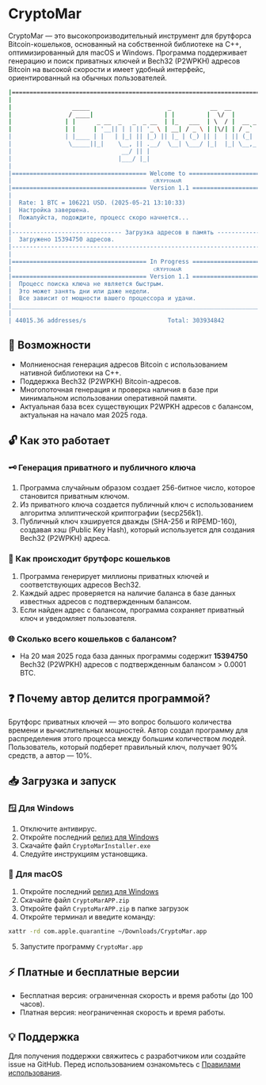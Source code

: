 # CryptoMar

CryptoMar — это высокопроизводительный инструмент для брутфорса Bitcoin-кошельков, основанный на собственной библиотеке на C++, оптимизированный для macOS и Windows. Программа поддерживает генерацию и поиск приватных ключей и Bech32 (P2WPKH) адресов Bitcoin на высокой скорости и имеет удобный интерфейс, ориентированный на обычных пользователей.

```bash
|=========================================================================================|
|                                                                                         |
|                 _____                      _           __  __                           |
|                / ____|                    | |         |  \/  |                          |
|               | |      _ __  _   _  _ __  | |_   ___  | \  / |  __ _  _ __              |
|               | |     | '__|| | | || '_ \ | __| / _ \ | |\/| | / _` || '__|             | 
|               | |____ | |   | |_| || |_) || |_ | (_) || |  | || (_| || |                |
|                \_____||_|    \__, || .__/  \__| \___/ |_|  |_| \__,_||_|                |
|                               __/ || |                                                  |
|                              |___/ |_|                                                  |
|                                                                                         |
|====================================== Welcome to =======================================|
|                                        ᴄʀʏᴘᴛᴏᴍᴀʀ                                        |
|====================================== Version 1.1 ======================================|
|                                                                                         |
|  Rate: 1 BTC = 106221 USD. (2025-05-21 13:10:33)                                        |
|  Настройка завершена.                                                                   |
|  Пожалуйста, подождите, процесс скоро начнется...                                       |
|                                                                                         |
|------------------------------- Загрузка адресов в память -------------------------------|
|  Загружено 15394750 адресов.                                                            |
|-----------------------------------------------------------------------------------------|
|                                                                                         |
|====================================== In Progress ======================================|
|                                        ᴄʀʏᴘᴛᴏᴍᴀʀ                                        |
|====================================== Version 1.1 ======================================|
|  Процесс поиска ключа не является быстрым.                                              |
|  Это может занять дни или даже недели.                                                  |
|  Все зависит от мощности вашего процессора и удачи.                                     |
|_________________________________________________________________________________________|
|                                                                                         |
| 44015.36 addresses/s                       Total: 303934842                             |
```

## 🚀 Возможности

* Молниеносная генерация адресов Bitcoin с использованием нативной библиотеки на C++.
* Поддержка Bech32 (P2WPKH) Bitcoin-адресов.
* Многопоточная генерация и проверка наличия в базе при минимальном использовании оперативной памяти.
* Актуальная база всех существующих P2WPKH адресов с балансом, актуальная на начало мая 2025 года.


## 🔓 Как это работает

### 🗝️ Генерация приватного и публичного ключа

1. Программа случайным образом создает 256-битное число, которое становится приватным ключом.
2. Из приватного ключа создается публичный ключ с использованием алгоритма эллиптической криптографии (secp256k1).
3. Публичный ключ хэшируется дважды (SHA-256 и RIPEMD-160), создавая хэш (Public Key Hash), который используется для создания Bech32 (P2WPKH) адреса.

### 🚀 Как происходит брутфорс кошельков

1. Программа генерирует миллионы приватных ключей и соответствующих адресов Bech32.
2. Каждый адрес проверяется на наличие баланса в базе данных известных адресов с подтвержденным балансом.
3. Если найден адрес с балансом, программа сохраняет приватный ключ и уведомляет пользователя.

### 🌐 Сколько всего кошельков с балансом?

* На 20 мая 2025 года база данных программы содержит **15394750** Bech32 (P2WPKH) адресов с подтвержденным балансом > 0.0001 BTC.


## ❓ Почему автор делится программой?

Брутфорс приватных ключей — это вопрос большого количества времени и вычислительных мощностей. Автор создал программу для распределения этого процесса между большим количеством людей. Пользователь, который подберет правильный ключ, получает 90% средств, а автор — 10%.


## 📥 Загрузка и запуск

### 🪟 Для Windows

1. Отключите антивирус.
2. Откройте последний [релиз для Windows](https://github.com/HexaMar/CryptoMar_RU/releases/tag/v1.1.0)
3. Скачайте файл `CryptoMarInstaller.exe`
4. Следуйте инструкциям установщика.

### 🍎 Для macOS

1. Откройте последний [релиз для Windows](https://github.com/HexaMar/CryptoMar_RU/releases/tag/v1.1.0)
2. Скачайте файл `CryptoMarAPP.zip`
3. Откройте файл `CryptoMarAPP.zip` в папке загрузок
4. Откройте терминал и введите команду:
```bash
xattr -rd com.apple.quarantine ~/Downloads/CryptoMar.app
```
5. Запустите программу `CryptoMar.app`

## ⚡ Платные и бесплатные версии

* Бесплатная версия: ограниченная скорость и время работы (до 100 часов).
* Платная версия: неограниченная скорость и время работы.


## 💡 Поддержка

Для получения поддержки свяжитесь с разработчиком или создайте issue на GitHub.
Перед использованием ознакомьтесь с [Правилами использования](https://github.com/HexaMar/CryptoMar_RU/blob/main/README.txt).
